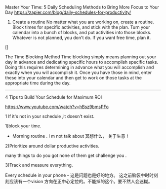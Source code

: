 
Master Your Time: 5 Daily Scheduling Methods to Bring More Focus to Your Day
https://zapier.com/blog/daily-schedules-for-productivity/


1. Create a routine
No matter what you are working on, create a routine. Block times for specific activities, and stick with the plan. Turn your calendar into a bunch of blocks, and put activities into those blocks. Whatever is not planned, you don't do. If you want free time, plan it.


[]

The Time Blocking Method
Time blocking simply means planning out your day in advance and dedicating specific hours to accomplish specific tasks. Doing this requires determining in advance what you will accomplish and exactly when you will accomplish it. Once you have those in mind, enter these into your calendar and then get to work on those tasks at the appropriate time during the day.



------------------------------------

4 Tips to Build Your Schedule for Maximum ROI

https://www.youtube.com/watch?v=hBsz9bmsPFo

1
If it's not in your schedule ,it doesn't exist.

1)block your time.
 - Morning routine . I m not talk about 冥想什么， 关于生意！
 
2)Prioritize around dollar productive activities.   

many things to do you got none of them get challenge you .

3)Track and measure everything.


Every schedule in your phone - 这是问题也是好的地方。 这之前脑袋中时时刻刻应该有一个vision 方向在正中心定位的。不能掉的这个。要不然人会迷糊。



